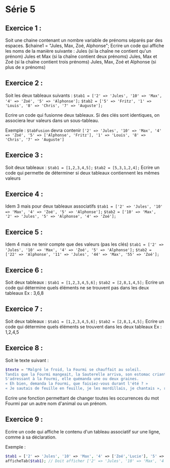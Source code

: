 # Série 5

## Exercice 1 :

Soit une chaine contenant un nombre variable de prénoms séparés par des espaces.
$chaine1 = "Jules, Max, Zoé, Alphonse";
Ecrire un code qui affiche les noms de la manière suivante :
Jules (si la chaîne ne contient qu'un prénom)
Jules et Max (si la chaîne contient deux prénoms)
Jules, Max et Zoé (si la chaîne contient trois prénoms)
Jules, Max, Zoé et Alphonse (si plus de x prénoms)



## Exercice 2 :

Soit les deux tableaux suivants :
`$tab1 = ['2' => 'Jules', '10' => 'Max', '4' => 'Zoé', '5' => 'Alphonse'];`
`$tab2 = ['5' => 'Fritz', '1' => 'Louis', '8' => 'Chris', '7' => 'Auguste'];`

Ecrire un code qui fusionne deux tableaux.
Si des clés sont identiques, on associera leur valeurs dans un sous-tableau.

Exemple :
`$tabFusion` devra contenir
`['2' => 'Jules', '10' => 'Max', '4' => 'Zoé', '5' => ['Alphonse', 'Fritz'], '1' => 'Louis', '8' => 'Chris', '7' => 'Auguste']`



## Exercice 3 :

Soit deux tableaux :
`$tab1 = [1,2,3,4,5];`
`$tab2 = [5,3,1,2,4];`
Ecrire un code qui permette de déterminer si deux tableaux contiennent les mêmes valeurs



## Exercice 4 :

Idem 3 mais pour deux tableaux associatifs
`$tab1 = ['2' => 'Jules', '10' => 'Max', '4' => 'Zoé', '5' => 'Alphonse'];`
`$tab2 = ['10' => 'Max', '2' => 'Jules', '5' => 'Alphonse', '4' => 'Zoé'];`



## Exercice 5 :

Idem 4 mais ne tenir compte que des valeurs (pas les clés)
`$tab1 = ['2' => 'Jules', '10' => 'Max', '4' => 'Zoé', '5' => 'Alphonse'];`
`$tab2 = ['22' => 'Alphonse', '11' => 'Jules', '44' => 'Max', '55' => 'Zoé'];`



## Exercice 6 :

Soit deux tableaux :
`$tab1 = [1,2,3,4,5,6];`
`$tab2 = [2,8,1,4,5];`
Ecrire un code qui détermine quels éléments ne se trouvent pas dans les deux tableaux
Ex : 3,6,8



## Exercice 7 :

Soit deux tableaux :
`$tab1 = [1,2,3,4,5,6];`
`$tab2 = [2,8,1,4,5];`
Ecrire un code qui détermine quels éléments se trouvent dans les deux tableaux
Ex : 1,2,4,5



## Exercice 8 :

Soit le texte suivant :

```php
$texte = "Malgré le froid, la Fourmi se chauffait au soleil.
Tandis que la Fourmi mangeait, la Sauterelle arriva, son estomac criant famine.
S'adressant à la Fourmi, elle quémanda une ou deux graines.
« Eh bien, demanda la Fourmi, que faisiez-vous durant l'été ? »
« Je sautais de feuille en feuille, je les mordillais, je chantais », répliqua la Sauterelle.";
```

Ecrire une fonction permettant de changer toutes les occurrences du mot Fourmi par un autre nom d'animal ou un prénom.



## Exercice 9 :

Ecrire un code qui affiche le contenu d'un tableau associatif sur une ligne, comme à sa déclaration.

Exemple :

```php
$tab1 = ['2' => 'Jules', '10' => 'Max', '4' => ['Zoé','Lucie'], '5' => 'Alphonse'];
afficheTab($tab1); // Doit afficher ['2' => 'Jules', '10' => 'Max', '4' => ['Zoé','Lucie'], '5' => 'Alphonse']
```

